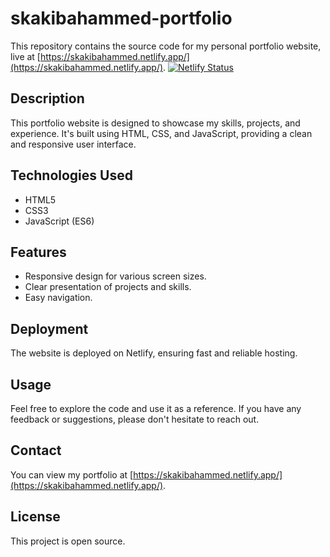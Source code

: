 # skakibahammed-portfolio

This repository contains the source code for my personal portfolio website, live at [https://skakibahammed.netlify.app/](https://skakibahammed.netlify.app/).
[![Netlify Status](https://api.netlify.com/api/v1/badges/22bff30a-d426-4db7-abb1-b4187d5d917f/deploy-status)](https://app.netlify.com/sites/skakibahammed/deploys)

## Description

This portfolio website is designed to showcase my skills, projects, and experience. It's built using HTML, CSS, and JavaScript, providing a clean and responsive user interface.

## Technologies Used

* HTML5
* CSS3
* JavaScript (ES6)

## Features

* Responsive design for various screen sizes.
* Clear presentation of projects and skills.
* Easy navigation.

## Deployment

The website is deployed on Netlify, ensuring fast and reliable hosting.

## Usage

Feel free to explore the code and use it as a reference. If you have any feedback or suggestions, please don't hesitate to reach out.

## Contact

You can view my portfolio at [https://skakibahammed.netlify.app/](https://skakibahammed.netlify.app/).

## License

This project is open source.

